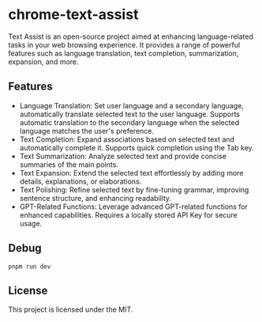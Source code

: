 # chrome-text-assist

Text Assist is an open-source project aimed at enhancing language-related tasks in your web browsing experience. It provides a range of powerful features such as language translation, text completion, summarization, expansion, and more.

## Features

- Language Translation: Set user language and a secondary language, automatically translate selected text to the user language. Supports automatic translation to the secondary language when the selected language matches the user's preference.
- Text Completion: Expand associations based on selected text and automatically complete it. Supports quick completion using the Tab key.
- Text Summarization: Analyze selected text and provide concise summaries of the main points.
- Text Expansion: Extend the selected text effortlessly by adding more details, explanations, or elaborations.
- Text Polishing: Refine selected text by fine-tuning grammar, improving sentence structure, and enhancing readability.
- GPT-Related Functions: Leverage advanced GPT-related functions for enhanced capabilities. Requires a locally stored API Key for secure usage.

## Debug

`pnpm run dev`

## License

This project is licensed under the MIT.
